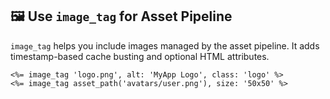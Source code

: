 ## 🖼️ Use `image_tag` for Asset Pipeline

`image_tag` helps you include images managed by the asset pipeline. It adds timestamp-based cache busting and optional HTML attributes.

```erb
<%= image_tag 'logo.png', alt: 'MyApp Logo', class: 'logo' %>
<%= image_tag asset_path('avatars/user.png'), size: '50x50' %>
```